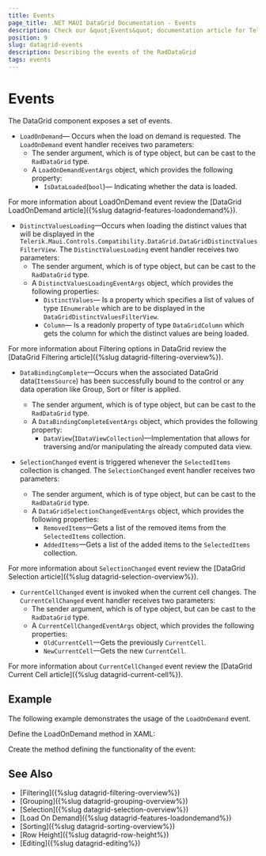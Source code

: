 ```yaml
---
title: Events
page_title: .NET MAUI DataGrid Documentation - Events
description: Check our &quot;Events&quot; documentation article for Telerik DataGrid for .NET MAUI control.
position: 9
slug: datagrid-events
description: Describing the events of the RadDataGrid
tags: events
---
```


# Events

The DataGrid component exposes a set of events.

* `LoadOnDemand`&mdash; Occurs when the load on demand is requested. The `LoadOnDemand` event handler receives two parameters:
	* The sender argument, which is of type object, but can be cast to the `RadDataGrid` type.
	* A `LoadOnDemandEventArgs` object, which provides the following property:
		- `IsDataLoaded`(`bool`)&mdash; Indicating whether the data is loaded.

For more information about LoadOnDemand event review the [DataGrid LoadOnDemand article]({%slug datagrid-features-loadondemand%}).


* `DistinctValuesLoading`&mdash;Occurs when loading the distinct values that will be displayed in the `Telerik.Maui.Controls.Compatibility.DataGrid.DataGridDistinctValuesFilterView`. The `DistinctValuesLoading` event handler receives two parameters:
	* The sender argument, which is of type object, but can be cast to the `RadDataGrid` type.
	* A `DistinctValuesLoadingEventArgs` object, which provides the following properties:
		- `DistinctValues`&mdash; Is a property which specifies a list of values of type `IEnumerable` which are to be displayed in the `DataGridDistinctValuesFilterView`.
		- `Column`&mdash; Is a readonly property of type `DataGridColumn` which gets the column for which the distinct values are being loaded.

For more information about Filtering options in DataGrid review the [DataGrid Filtering article]({%slug datagrid-filtering-overview%}).


* `DataBindingComplete`&mdash;Occurs when the associated DataGrid data(`ItemsSource`) has been successfully bound to the control or any data operation like Group, Sort or filter is applied.
	* The sender argument, which is of type object, but can be cast to the `RadDataGrid` type.
	* A `DataBindingCompleteEventArgs` object, which provides the following property:
		- `DataView`(`IDataViewCollection`)&mdash;Implementation that allows for traversing and/or manipulating the already computed data view.


* `SelectionChanged` event is triggered whenever the `SelectedItems` collection is changed. The `SelectionChanged` event handler receives two parameters:
	* The sender argument, which is of type object, but can be cast to the `RadDataGrid` type.
	* A `DataGridSelectionChangedEventArgs` object, which provides the following properties:
		- `RemovedItems`&mdash;Gets a list of the removed items from the `SelectedItems` collection.
		- `AddedItems`&mdash;Gets a list of the added items to the `SelectedItems` collection.

For more information about `SelectionChanged` event review the [DataGrid Selection article]({%slug datagrid-selection-overview%}).


* `CurrentCellChanged` event is invoked when the current cell changes. The `CurrentCellChanged` event handler receives two parameters:
	* The sender argument, which is of type object, but can be cast to the `RadDataGrid` type.
	* A `CurrentCellChangedEventArgs` object, which provides the following properties:
		- `OldCurrentCell`&mdash;Gets the previously `CurrentCell`.
		- `NewCurrentCell`&mdash;Gets the new `CurrentCell`.

For more information about `CurrentCellChanged` event review the [DataGrid Current Cell article]({%slug datagrid-current-cell%}).


## Example

The following example demonstrates the usage of the `LoadOnDemand` event.

Define the LoadOnDemand method in XAML:

<snippet id ='datagrid-loadondemand-event-xaml'/>

Create the method defining the functionality of the event:

<snippet id='datagrid-loadondemand-event-csharp'/>

## See Also

 - [Filtering]({%slug datagrid-filtering-overview%})
 - [Grouping]({%slug datagrid-grouping-overview%})
 - [Selection]({%slug datagrid-selection-overview%})
 - [Load On Demand]({%slug datagrid-features-loadondemand%})
 - [Sorting]({%slug datagrid-sorting-overview%})
 - [Row Height]({%slug datagrid-row-height%})
 - [Editing]({%slug datagrid-editing%})
